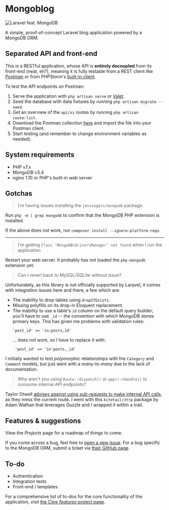 # Mongoblog

![Laravel feat. MongoDB](https://jenssegers.com/uploads/images/l4mongo.png.pagespeed.ce.KOh2Dt4xBA.png)

A simple, proof-of-concept Laravel blog application powered by a MongoDB ORM.

## Separated API and front-end

This is a RESTful application, whose API is **entirely decoupled** from its front-end (neat, eh?), meaning it is fully testable from a REST client like [Postman](https://www.getpostman.com/) or from PHPStorm's [built-in client](https://www.jetbrains.com/help/phpstorm/rest-client-tool-window.html).

To test the API endpoints on Postman:

1. Serve the application with `php artisan serve` or [Valet](https://laravel.com/docs/5.4/valet).
1. Seed the database with data fixtures by running `php artisan migrate --seed`.
1. Get an overview of the `api/vi` routes by running `php artisan route:list`.
1. Download the Postman collection [here](https://gist.githubusercontent.com/jpcaparas/8277c34d975c5bcd2934664e2eee97a8/raw/bcdfedb9c3c87d962b789799950ef574ae3fb7ec/Mongoblog.postman_collection.json) and import the file into your Postman client.
1. Start testing (and remember to change environment variables as needed).

## System requirements

- PHP v7.x
- MongoDB v3.4
- nginx 1.10 or PHP's built-in web server

## Gotchas

> I'm having issues installing the `jenssegers/mongodb` package.

Run `php -m | grep mongodb` to confirm that the MongoDB PHP extension is installed.

If the above does not work, run `composer install --ignore-platform-reqs`.

---

> I'm getting `Class 'MongoDB\Driver\Manager' not found` when I run the application

Restart your web server. It probably has not loaded the `php-mongodb` extension yet.

> Can I revert back to MySQL/SQLite without issue?

Unfortunately, as this library is not officially supported by Laravel, it comes with integration issues here and there, a few which are:

- The inability to drop tables using `dropIfExists`.
- Missing polyfills on its drop-in Eloquent replacement.
- The inability to use a table's `id` column on the default query builder; you'll have to use `_id` -- the convention with which MongoDB stores primary keys. This has given me problems with validation rules:
  ```
  'post_id' => 'in:posts,id'
  ```
  ... does not work, so I have to replace it with:
  ```
   'post_id' => 'in:posts,_id'
  ```

I initially wanted to test _polymorphic_ relationships with the `Category` and `Comment` models, but just went with a _many-to-many_ due to the lack of documentation.

> Why aren't you using `Route::dispatch()` or `app()->handle()` to consume internal API endpoints?

Taylor Otwell [advises against using sub-requests to make internal API calls](https://github.com/laravel/framework/pull/5886#issuecomment-57627117), as they mess the current route. I went with this `kitetail/zttp` package by Adam Wathan that leverages Guzzle and I wrapped it within a trait.

## Features & suggestions

View the _Projects_ page for a roadmap of things to come.

If you come across a bug, feel free to [open a new issue](https://github.com/jpcaparas/mongoblog/issues/new). For a bug specific to the MongoDB ORM, submit a ticket via [their GitHub page](https://github.com/jenssegers/laravel-mongodb).


## To-do

- Authentication
- Integration tests
- Front-end / templates

For a comprehensive list of to-dos for the core functionality of the application, visit [the _Core features_ project page](https://github.com/jpcaparas/mongoblog/projects/1).
